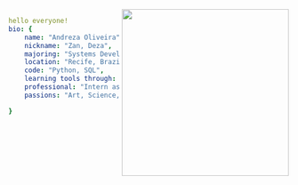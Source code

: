 




<img align="right" height="300" src="https://img1.picmix.com/output/stamp/normal/8/6/5/6/1756568_c4174.gif"/>

```yaml
hello everyone!
bio: {
    name: "Andreza Oliveira",
    nickname: "Zan, Deza",
    majoring: "Systems Development",
    location: "Recife, Brazil",
    code: "Python, SQL",
    learning tools through: "Reprograma , Ada Tech"
    professional: "Intern as Data Analyst"
    passions: "Art, Science, Japanese Manga , Workout Training"

}
```
<!--
**andrezarsoliveira/andrezarsoliveira** is a ✨ _special_ ✨ repository because its `README.md` (this file) appears on your GitHub profile.
-->
   
<!--
**andrezarsoliveira/andrezarsoliveira** is a ✨ _special_ ✨ repository because its `README.md` (this file) appears on your GitHub profile
